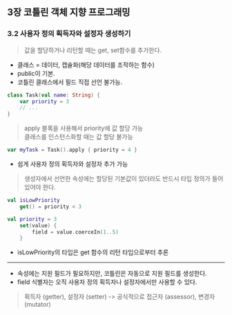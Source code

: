 ## 3장 코틀린 객체 지향 프로그래밍

### 3.2 사용자 정의 획득자와 설정자 생성하기
> 값을 할당하거나 리턴할 때는 get, set함수를 추가한다.
- 클래스 = 데이터, 캡슐화(해당 데이터를 조작하는 함수)
- public이 기본.
- 코틀린 클래스에서 필드 직접 선언 불가능.

```kotlin
class Task(val name: String) {
    var priority = 3
    // ...
}
```
> apply 블록을 사용해서 priority에 값 할당 가능<br>
> 클래스를 인스턴스화할 때는 값 할당 불가능
```kotlin
var myTask = Task().apply { priority = 4 }
```
- 쉽게 사용자 정의 획득자와 설정자 추가 가능
> 생성자에서 선언한 속성에는 할당된 기본값이 있더라도 반드시 타입 정의가 들어 있어야 한다.

```kotlin
val isLowPriority
    get() = priority < 3

val priority = 3
    set(value) {
        field = value.coerceIn(1..5)
    }
```
- isLowPriority의 타입은 get 함수의 리턴 타입으로부터 추론
---
- 속성에는 지원 필드가 필요하지만, 코틀린은 자동으로 지원 필드를 생성한다.
- field 식별자는 오직 사용자 정의 획득자나 설정자에서만 사용할 수 있다.
> 획득자 (getter), 설정자 (setter) -> 공식적으로 접근자 (assessor), 변경자 (mutator)

